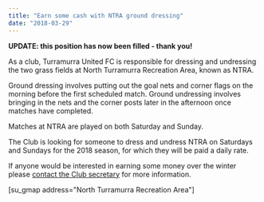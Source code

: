 ```yaml
---
title: "Earn some cash with NTRA ground dressing"
date: "2018-03-29"
---
```


**UPDATE: this position has now been filled - thank you!**

As a club, Turramurra United FC is responsible for dressing and undressing the two grass fields at North Turramurra Recreation Area, known as NTRA.

Ground dressing involves putting out the goal nets and corner flags on the morning before the first scheduled match. Ground undressing involves bringing in the nets and the corner posts later in the afternoon once matches have completed.

Matches at NTRA are played on both Saturday and Sunday.

The Club is looking for someone to dress and undress NTRA on Saturdays and Sundays for the 2018 season, for which they will be paid a daily rate.

If anyone would be interested in earning some money over the winter please [contact the Club secretary](https://turramurraunited.com.au/contact/) for more information.

\[su\_gmap address="North Turramurra Recreation Area"\]
